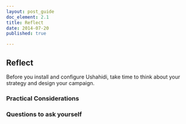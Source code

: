 ```yaml
---
layout: post_guide
doc_element: 2.1
title: Reflect
date: 2014-07-20
published: true

---
```


## Reflect
Before you install and configure Ushahidi, take time to think about your strategy and design your campaign.

### Practical Considerations

### Questions to ask yourself



